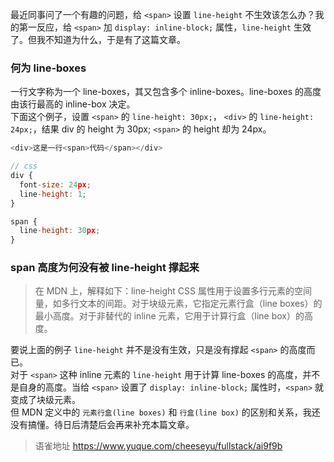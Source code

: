 最近同事问了一个有趣的问题，给 `<span>` 设置 `line-height` 不生效该怎么办？我的第一反应，给 `<span>` 加 `display: inline-block;` 属性，`line-height` 生效了。但我不知道为什么，于是有了这篇文章。

### 何为 line-boxes

一行文字称为一个 line-boxes，其又包含多个 inline-boxes。line-boxes 的高度由该行最高的 inline-box 决定。  
下面这个例子，设置 `<span>` 的 `line-height: 30px;`， `<div>` 的 `line-height: 24px;`，结果 div 的 height 为 30px; `<span>` 的 height 却为 24px。

```javascript
<div>这是一行<span>代码</span></div>

// css
div {
  font-size: 24px;
  line-height: 1;
}

span {
  line-height: 30px;
}
```

### span 高度为何没有被 line-height 撑起来

> 在 MDN 上，解释如下：line-height CSS 属性用于设置多行元素的空间量，如多行文本的间距。对于块级元素，它指定元素行盒（line boxes）的最小高度。对于非替代的 inline 元素，它用于计算行盒（line box）的高度。

要说上面的例子 `line-height` 并不是没有生效，只是没有撑起 `<span>` 的高度而已。  
对于 `<span>` 这种 inline 元素的 `line-height` 用于计算 line-boxes 的高度，并不是自身的高度。当给 `<span>` 设置了 `display: inline-block;` 属性时，`<span>` 就变成了块级元素。  
但 MDN 定义中的 `元素行盒(line boxes)` 和 `行盒(line box)` 的区别和关系，我还没有搞懂。待日后清楚后会再来补充本篇文章。
  
> 语雀地址 https://www.yuque.com/cheeseyu/fullstack/ai9f9b